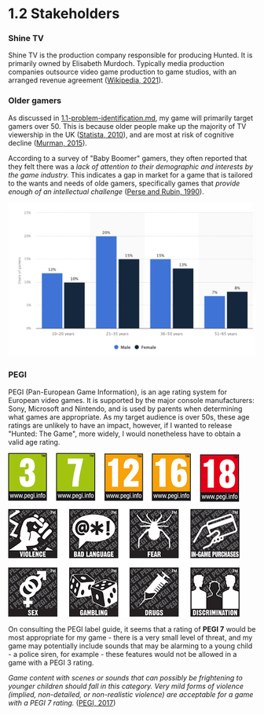 # 1.2 Stakeholders

### Shine TV

Shine TV is the production company responsible for producing Hunted. It is primarily owned by Elisabeth Murdoch. Typically media production companies outsource video game production to game studios, with an arranged revenue agreement ([Wikipedia, 2021](../reference-list.md)).

### Older gamers

As discussed in [1.1-problem-identification.md](1.1-problem-identification.md "mention"), my game will primarily target gamers over 50. This is because older people make up the majority of TV viewership in the UK ([Statista, 2010](../reference-list.md)), and are most at risk of cognitive decline ([Murman, 2015](../reference-list.md)).&#x20;

According to a survey of "Baby Boomer" gamers, they often reported that they felt there was a _lack of attention to their demographic and interests by the game industry._ This indicates a gap in market for a game that is tailored to the wants and needs of olde gamers, specifically games that _provide enough of an intellectual challenge_ ([Perse and Rubin, 1990](../reference-list.md)).

![](<../.gitbook/assets/image (4) (1) (1).png>)

### PEGI

PEGI (Pan-European Game Information), is an age rating system for European video games. It is supported by the major console manufacturers: Sony, Microsoft and Nintendo, and is used by parents when determining what games are appropriate. As my target audience is over 50s, these age ratings are unlikely to have an impact, however, if I wanted to release "Hunted: The Game", more widely, I would nonetheless have to obtain a valid age rating.

![PEGI Age Ratings and Content Descriptors (ISFE, 2020)](<../.gitbook/assets/image (4) (1).png>)

On consulting the PEGI label guide, it seems that a rating of **PEGI 7** would be most appropriate for my game - there is a very small level of threat, and my game may potentially include sounds that may be alarming to a young child - a police siren, for example - these features would not be allowed in a game with a PEGI 3 rating.

_Game content with scenes or sounds that can possibly be frightening to younger children should fall in this category. Very mild forms of violence (implied, non-detailed, or non-realistic violence) are acceptable for a game with a PEGI 7 rating._ ([PEGI, 2017](../reference-list.md))
